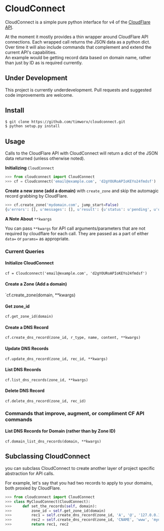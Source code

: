 # CloudConnect

CloudConnect is a simple pure python interface for v4 of the [CloudFlare API](https://api.cloudflare.com/).

At the moment it mostly provides a thin wrapper around CloudFlare API connections. Each wrapped call returns the JSON data as a python dict.  Over time it will also include commands that complement and extend the current API's capabilities.  
An example would be getting record data based on domain name, rather than just by ID as is required currently.

## Under Development

This project is currently underdevelopment. Pull requests and suggested code improvements are welcome. 

## Install

```bash
$ git clone https://github.com/timworx/cloudconnect.git
$ python setup.py install
```

## Usage

Calls to the CloudFlare API with CloudConnect will return a dict of the JSON data returned (unless otherwise noted).


**Initializing** `CloudConnect`

```python
>>> from cloudconnect import CloudConnect
>>> cf = Cloudconnect('email@example.com', 'd2gYOURoAPIoKEYo24fmdsf')
```

**Create a new zone (add a domain)** with `create_zone` and skip the automagic record grabbing by CloudFlare.

```python
>>> cf.create_zone('mydomain.com', jump_start=False)
{u'errors': [], u'messages': [], u'result': {u'status': u'pending', u'original_name_servers': [u'ns1.com', u'ns2.com'], u'original_dnshost': None, u'name': u'anotherdomain.com', u'owner': {u'type': u'user', u'id': u'd2gYOURoAPIoKEYo24fmdsf', u'email': u'tim@dualmediasolutions.com'}, u'original_registrar': None, u'paused': False, u'modified_on': u'2015-06-17T21:37:45.967464Z', u'created_on': u'2015-06-17T21:37:45.930702Z', u'meta': {u'page_rule_quota': u'3', u'wildcard_proxiable': False, u'step': 4, u'phishing_detected': False, u'multiple_railguns_allowed': False, u'custom_certificate_quota': 0}, u'plan': {u'externally_managed': False, u'name': u'Free Website', u'price': 0, u'can_subscribe': True, u'currency': u'USD', u'frequency': u'', u'legacy_id': u'free', u'id': u'0feeeeeeeeeeeeeeeeeeeeeeeeeeeeee', u'is_subscribed': True}, u'name_servers': [u'eric.ns.cloudflare.com', u'gina.ns.cloudflare.com'], u'development_mode': 0, u'type': u'full', u'id': u'd2gYOURoAPIoKEYo24fmdsf', u'permissions': [u'#analytics:read', u'#billing:edit', u'#billing:read', u'#cache_purge:edit', u'#dns_records:edit', u'#dns_records:read', u'#organization:edit', u'#organization:read', u'#ssl:edit', u'#ssl:read', u'#waf:edit', u'#waf:read', u'#zone:edit', u'#zone:read', u'#zone_settings:edit', u'#zone_settings:read']}, u'success': True}
```

**A Note About** `**kwargs`

You can pass `**kwargs` for API call arguments/parameters that are not required by cloudflare for each call. They are passed as a part of either `data=` or `params=` as appropriate.

### Current Queries 

#### Initialize CloudConnect
`cf = Cloudconnect('email@example.com', 'd2gYOURoAPIoKEYo24fmdsf')`


#### Create a Zone (Add a domain)
`cf.create_zone(domain, **kwargs)

#### Get zone_id
`cf.get_zone_id(domain)`

#### Create a DNS Record
`cf.create_dns_record(zone_id, r_type, name, content, **kwargs)`

#### Update DNS Records
`cf.update_dns_record(zone_id, rec_id, **kwargs)`

#### List DNS Records
`cf.list_dns_records(zone_id, **kwargs)`

#### Delete DNS Record
`cf.delete_dns_record(zone_id, rec_id)`

### Commands that improve, augment, or compliment CF API commands

#### List DNS Records for Domain (rather than by Zone ID)
`cf.domain_list_dns_records(domain, **kwargs)`

## Subclassing CloudConnect

you can subclass CloudConnect to create another layer of project specific abstraction for API calls.

For example, let's say that you had two records to apply to your domains, both proxied by CloudFlare.

```python
>>> from cloudconnect import CloudConnect
>>> class MyCloudConnect(CloudConnect):
>>>     def set_the_records(self, domain):
>>>         zone_id = self.get_zone_id(domain)
>>>         rec1 = self.create_dns_record(zone_id, 'A', '@', '127.0.0.1', proxied=True)
>>>         rec2 = self.create_dns_record(zone_id, 'CNAME', 'www', 'mydomain.com', proxied=True)
>>>         return rec1, rec2
```
